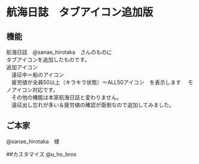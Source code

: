 # 航海日誌　タブアイコン追加版
## 機能
航海日誌　@sanae_hirotaka　さんのものに  
タブアイコンを追加したものです。  
追加アイコン  
　遠征中＝船のアイコン  
　疲労値が全員50以上（キラキラ状態）＝ALL50アイコン　を表示します 
　モノアイコン対応です。  
　その他の機能は本家航海日誌と変わりません。  
　遠征出し忘れが多い＆疲労値の確認が面倒なので追加してみました。  

## ご本家
@sanae_hirotaka　様

##カスタマイズ
@u_ho_bros
